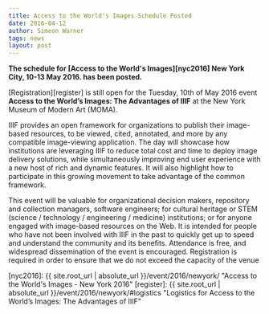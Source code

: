 ```yaml
---
title: Access to the World's Images Schedule Posted
date: 2016-04-12
author: Simeon Warner
tags: news
layout: post
---
```


__The schedule for [Access to the World's Images][nyc2016] New York City, 10-13 May 2016. has been posted.__

[Registration][register] is still open for the Tuesday, 10th of May 2016 event __Access to the World’s Images: The Advantages of IIIF__ at the New York Museum of Modern Art (MOMA).

IIIF provides an open framework for organizations to publish their image-based resources, to be viewed, cited, annotated, and more by any compatible image-viewing application. The day will showcase how institutions are leveraging IIIF to reduce total cost and time to deploy image delivery solutions, while simultaneously improving end user experience with a new host of rich and dynamic features. It will also highlight how to participate in this growing movement to take advantage of the common framework.

This event will be valuable for organizational decision makers, repository and collection managers, software engineers; for cultural heritage or STEM (science / technology / engineering / medicine) institutions; or for anyone engaged with image-based resources on the Web. It is intended for people who have not been involved with IIIF in the past to quickly get up to speed and understand the community and its benefits. Attendance is free, and widespread dissemination of the event is encouraged. Registration is required in order to ensure that we do not exceed the capacity of the venue

[nyc2016]: {{ site.root_url | absolute_url }}/event/2016/newyork/ "Access to the World's Images - New York 2016"
[register]: {{ site.root_url | absolute_url }}/event/2016/newyork/#logistics "Logistics for Access to the World’s Images: The Advantages of IIIF"

